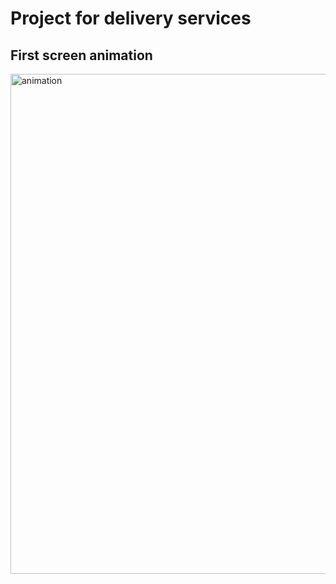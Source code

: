 <h1>Project for delivery services</h1>
<h2>First screen animation</h2>
<img src='/fsds-first.gif' width="800" alt='animation'>
